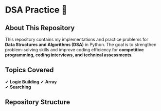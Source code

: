 **DSA Practice 🚀**
===================

**About This Repository**
-------------------------

This repository contains my implementations and practice problems for **Data Structures and Algorithms (DSA)** in Python. The goal is to strengthen problem-solving skills and improve coding efficiency for **competitive programming, coding interviews, and technical assessments**.

**Topics Covered**
------------------
✔ **Logic Building**
✔ **Array**  
✔ **Searching**

**Repository Structure**
------------------------



